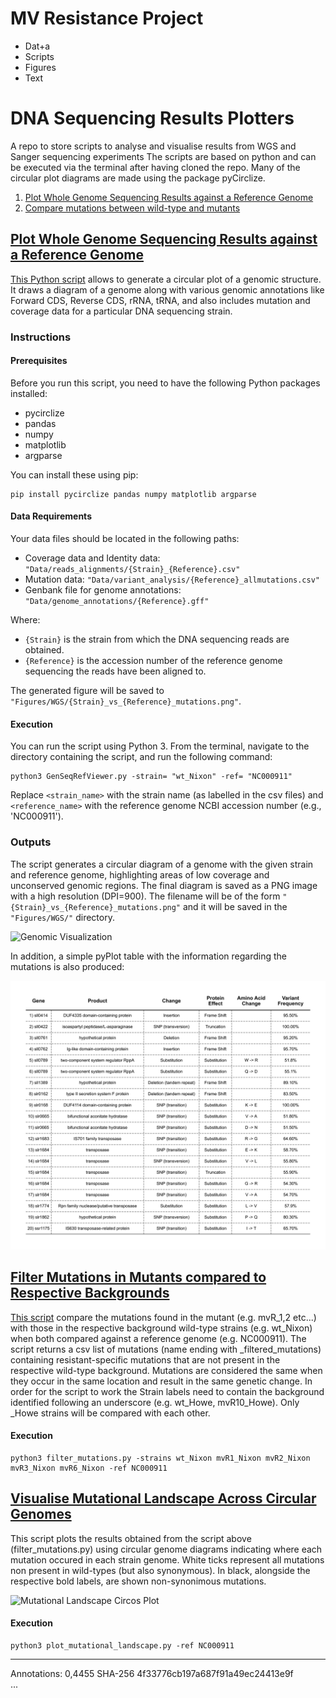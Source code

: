 # MV Resistance Project
  - Dat+a
  - Scripts
  - Figures
  - Text


# DNA Sequencing Results Plotters 
 A repo to store scripts to analyse and visualise results from WGS and Sanger sequencing experiments
 The scripts are based on python and can be executed via the terminal after having cloned the repo.
 Many of the circular plot diagrams are made using the package pyCirclize.
 
  1. [Plot Whole Genome Sequencing Results against a Reference Genome](#plot-whole-genome-sequencing-results-against-a-reference-genome)
  2. [Compare mutations between wild-type and mutants](#filter-mutations-in-mutants-compared-to-respective-backgrounds)


## [Plot Whole Genome Sequencing Results against a Reference Genome](GenSeqRefViewer.py)
[This Python script](GenSeqRefViewer.py) allows to generate a circular plot of a genomic structure. It draws a diagram of a genome along with various genomic annotations like Forward CDS, Reverse CDS, rRNA, tRNA, and also includes mutation and coverage data for a particular DNA sequencing strain.

### Instructions

#### Prerequisites
Before you run this script, you need to have the following Python packages installed:

- pycirclize
- pandas
- numpy
- matplotlib
- argparse

You can install these using pip:

```shell
pip install pycirclize pandas numpy matplotlib argparse
```

#### Data Requirements

Your data files should be located in the following paths:

- Coverage data and Identity data: `"Data/reads_alignments/{Strain}_{Reference}.csv"`
- Mutation data: `"Data/variant_analysis/{Reference}_allmutations.csv"`
- Genbank file for genome annotations: `"Data/genome_annotations/{Reference}.gff"`

Where:

- `{Strain}` is the strain from which the DNA sequencing reads are obtained.
- `{Reference}` is the accession number of the reference genome sequencing the reads have been aligned to.

The generated figure will be saved to `"Figures/WGS/{Strain}_vs_{Reference}_mutations.png"`.

#### Execution

You can run the script using Python 3. From the terminal, navigate to the directory containing the script, and run the following command:

```shell
python3 GenSeqRefViewer.py -strain= "wt_Nixon" -ref= "NC000911"
```

Replace `<strain_name>` with the strain name (as labelled in the csv files) and `<reference_name>` with the reference genome NCBI accession number (e.g., 'NC000911').

### Outputs
The script generates a circular diagram of a genome with the given strain and reference genome, highlighting areas of low coverage and unconserved genomic regions. The final diagram is saved as a PNG image with a high resolution (DPI=900). The filename will be of the form `"{Strain}_vs_{Reference}_mutations.png"` and it will be saved in the `"Figures/WGS/"` directory.

![Genomic Visualization](./Figures/WGS/wt_Nixon_vs_NC000911_genomeview_1.png)

In addition, a simple pyPlot table with the information regarding the mutations is also produced:

![Mutation Table](./Figures/WGS/Table_wt_Nixon_NC000911_1.png)


## [Filter Mutations in Mutants compared to Respective Backgrounds](filter_mutations.py)
[This script](filter_mutations.py) compare the mutations found in the mutant (e.g. mvR_1,2 etc...) with those in the respective background wild-type strains (e.g. wt_Nixon) when both compared against a reference genome (e.g. NC000911). The script returns a csv list of mutations (name ending with _filtered_mutations) containing resistant-specific mutations that are not present in the respective wild-type background. Mutations are considered the same when they occur in the same location and result in the same genetic change. In order for the script to work the Strain labels need to contain the background identified following an underscore (e.g. wt_Howe, mvR10_Howe). Only _Howe strains will be compared with each other. 

#### Execution
```shell
python3 filter_mutations.py -strains wt_Nixon mvR1_Nixon mvR2_Nixon mvR3_Nixon mvR6_Nixon -ref NC000911
```

## [Visualise Mutational Landscape Across Circular Genomes](plot_mutational_landscape.py)
This script plots the results obtained from the script above (filter_mutations.py) using circular genome diagrams indicating where each mutation occured in each strain genome. White ticks represent all mutations non present in wild-types (but also synonymous). In black, alongside the respective bold labels, are shown non-synonimous mutations.

![Mutational Landscape Circos Plot](Figures/WGS/Syn3803mvR1-12_mutants_vs_WT_genome_views.svg)


#### Execution
```shell
python3 plot_mutational_landscape.py -ref NC000911
```


---
Annotations: 0,4455 SHA-256 4f33776cb197a687f91a49ec24413e9f  
...
